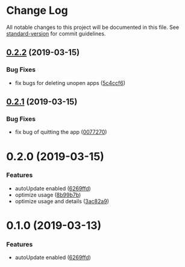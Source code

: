 # Change Log

All notable changes to this project will be documented in this file. See [standard-version](https://github.com/conventional-changelog/standard-version) for commit guidelines.

<a name="0.2.2"></a>
## [0.2.2](https://github.com/jrainlau/kuuga/compare/v0.2.1...v0.2.2) (2019-03-15)


### Bug Fixes

* fix bugs for deleting unopen apps ([5c4ccf6](https://github.com/jrainlau/kuuga/commit/5c4ccf6))



<a name="0.2.1"></a>
## [0.2.1](https://github.com/jrainlau/kuuga/compare/v0.2.0...v0.2.1) (2019-03-15)


### Bug Fixes

* fix bug of quitting the app ([0077270](https://github.com/jrainlau/kuuga/commit/0077270))



<a name="0.2.0"></a>
# 0.2.0 (2019-03-15)


### Features

* autoUpdate enabled ([6269ffd](https://github.com/jrainlau/kuuga/commit/6269ffd))
* optimize usage ([8b99b7b](https://github.com/jrainlau/kuuga/commit/8b99b7b))
* optimize usage and details ([3ac82a9](https://github.com/jrainlau/kuuga/commit/3ac82a9))



<a name="0.1.0"></a>
# 0.1.0 (2019-03-13)


### Features

* autoUpdate enabled ([6269ffd](https://github.com/jrainlau/kuuga/commit/6269ffd))

